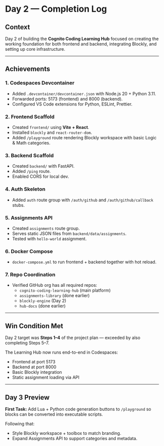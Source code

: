 # Day 2 — Completion Log

## Context
Day 2 of building the **Cognito Coding Learning Hub** focused on creating the working foundation for both frontend and backend, integrating Blockly, and setting up core infrastructure.

---

## Achievements

### 1. Codespaces Devcontainer
- Added `.devcontainer/devcontainer.json` with Node.js 20 + Python 3.11.
- Forwarded ports: 5173 (frontend) and 8000 (backend).
- Configured VS Code extensions for Python, ESLint, Prettier.

### 2. Frontend Scaffold
- Created `frontend/` using **Vite + React**.
- Installed `blockly` and `react-router-dom`.
- Added `/playground` route rendering Blockly workspace with basic Logic & Math categories.

### 3. Backend Scaffold
- Created `backend/` with FastAPI.
- Added `/ping` route.
- Enabled CORS for local dev.

### 4. Auth Skeleton
- Added `auth` route group with `/auth/github` and `/auth/github/callback` stubs.

### 5. Assignments API
- Created `assignments` route group.
- Serves static JSON files from `backend/data/assignments`.
- Tested with `hello-world` assignment.

### 6. Docker Compose
- `docker-compose.yml` to run frontend + backend together with hot reload.

### 7. Repo Coordination
- Verified GitHub org has all required repos:
  - `cognito-coding-learning-hub` (main platform)
  - `assignments-library` (done earlier)
  - `blockly-engine` (Day 2)
  - `hub-docs` (done earlier)

---

## Win Condition Met
Day 2 target was **Steps 1–4** of the project plan — exceeded by also completing Steps 5–7.

The Learning Hub now runs end-to-end in Codespaces:
- Frontend at port 5173
- Backend at port 8000
- Basic Blockly integration
- Static assignment loading via API

---

## Day 3 Preview
**First Task:** Add Lua + Python code generation buttons to `/playground` so blocks can be converted into executable scripts.

Following that:
- Style Blockly workspace + toolbox to match branding.
- Expand Assignments API to support categories and metadata.
